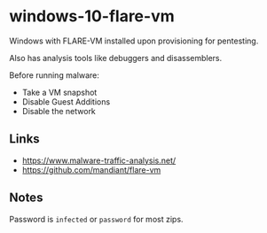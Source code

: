 # windows-10-flare-vm

Windows with FLARE-VM installed upon provisioning for pentesting.

Also has analysis tools like debuggers and disassemblers.

Before running malware:

- Take a VM snapshot
- Disable Guest Additions
- Disable the network

## Links

-   <https://www.malware-traffic-analysis.net/>
-   <https://github.com/mandiant/flare-vm>

## Notes

Password is `infected` or `password` for most zips.
